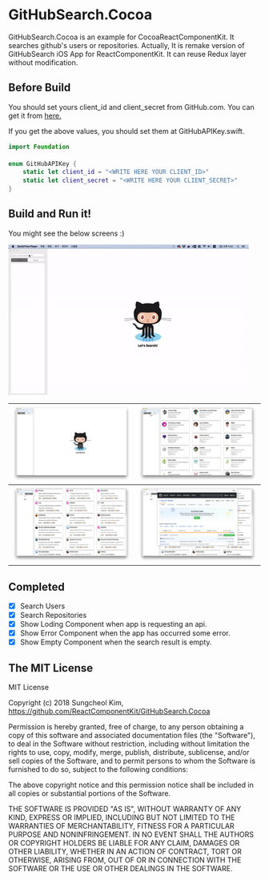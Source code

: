 # GitHubSearch.Cocoa

GitHubSearch.Cocoa is an example for CocoaReactComponentKit. It searches github's users or repositories. Actually, It is remake version of GitHubSearch iOS App for ReactComponentKit. It can reuse Redux layer without modification.

## Before Build

You should set yours client_id and client_secret from GitHub.com. You can get it from [here.](https://github.com/settings/developers) 

If you get the above values, you should set them at GitHubAPIKey.swift.

```swift
import Foundation

enum GitHubAPIKey {
    static let client_id = "<WRITE HERE YOUR CLIENT_ID>"
    static let client_secret = "<WRITE HERE YOUR CLIENT_SECRET>"
}
```

## Build and Run it!

You might see the below screens :)

![](art/app.gif)

| ![](art/img01.png) | ![](art/img02.png) |
|:-:|:-:|
| ![](art/img03.png) | ![](art/img04.png) |

## Completed

- [x] Search Users
- [x] Search Repositories
- [x] Show Loding Component when app is requesting an api.
- [x] Show Error Component when the app has occurred some error.
- [x] Show Empty Component when the search result is empty.

## The MIT License 

MIT License

Copyright (c) 2018 Sungcheol Kim, https://github.com/ReactComponentKit/GitHubSearch.Cocoa

Permission is hereby granted, free of charge, to any person obtaining a copy
of this software and associated documentation files (the "Software"), to deal
in the Software without restriction, including without limitation the rights
to use, copy, modify, merge, publish, distribute, sublicense, and/or sell
copies of the Software, and to permit persons to whom the Software is
furnished to do so, subject to the following conditions:

The above copyright notice and this permission notice shall be included in all
copies or substantial portions of the Software.

THE SOFTWARE IS PROVIDED "AS IS", WITHOUT WARRANTY OF ANY KIND, EXPRESS OR
IMPLIED, INCLUDING BUT NOT LIMITED TO THE WARRANTIES OF MERCHANTABILITY,
FITNESS FOR A PARTICULAR PURPOSE AND NONINFRINGEMENT. IN NO EVENT SHALL THE
AUTHORS OR COPYRIGHT HOLDERS BE LIABLE FOR ANY CLAIM, DAMAGES OR OTHER
LIABILITY, WHETHER IN AN ACTION OF CONTRACT, TORT OR OTHERWISE, ARISING FROM,
OUT OF OR IN CONNECTION WITH THE SOFTWARE OR THE USE OR OTHER DEALINGS IN THE
SOFTWARE.
